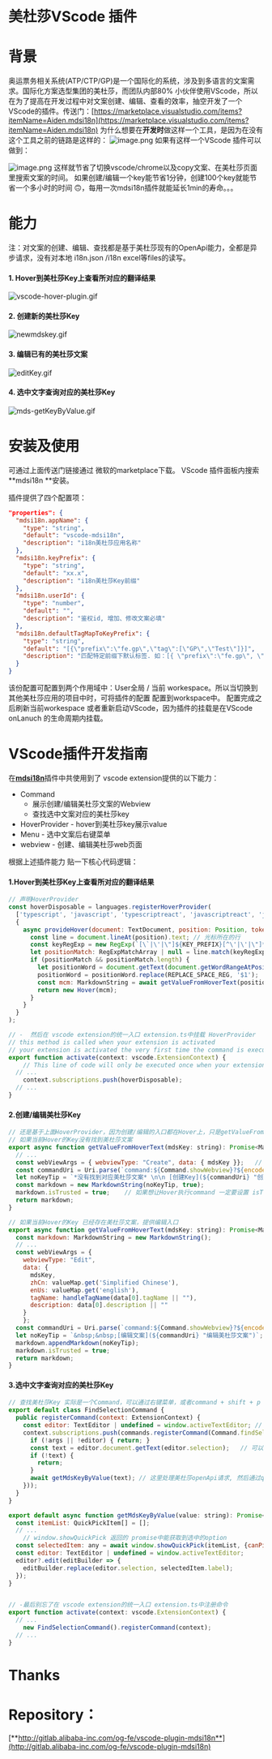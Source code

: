 # 美杜莎VScode 插件

# 背景
奥运票务相关系统(ATP/CTP/GP)是一个国际化的系统，涉及到多语言的文案需求。国际化方案选型集团的美杜莎，而团队内部80% 小伙伴使用VScode，所以在为了提高在开发过程中对文案创建、编辑、查看的效率，抽空开发了一个VScode的插件。传送门：[https://marketplace.visualstudio.com/items?itemName=Aiden.mdsi18n](https://marketplace.visualstudio.com/items?itemName=Aiden.mdsi18n)
为什么想要在**开发时**做这样一个工具，是因为在没有这个工具之前的链路是这样的：
![image.png](https://intranetproxy.alipay.com/skylark/lark/0/2021/png/218124/1612773424861-ac932661-f3c9-4630-87b5-6cde9f57114b.png#align=left&display=inline&height=433&margin=%5Bobject%20Object%5D&name=image.png&originHeight=866&originWidth=1460&size=209231&status=done&style=none&width=730)
如果有这样一个VScode 插件可以做到：


![image.png](https://intranetproxy.alipay.com/skylark/lark/0/2021/png/218124/1612773436778-80b22040-5509-46ab-88fc-9b4964ea30b6.png#align=left&display=inline&height=404&margin=%5Bobject%20Object%5D&name=image.png&originHeight=808&originWidth=1070&size=143124&status=done&style=none&width=535)
这样就节省了切换vscode/chrome以及copy文案、在美杜莎页面里搜索文案的时间。
如果创建/编辑一个key能节省1分钟，创建100个key就能节省一个多小时的时间 🙃，每用一次mdsi18n插件就能延长1min的寿命。。。


# 能力
注：对文案的创建、编辑、查找都是基于美杜莎现有的OpenApi能力，全都是异步请求，没有对本地 i18n.json /i18n excel等files的读写。
#### 1. Hover到美杜莎Key上查看所对应的翻译结果
![vscode-hover-plugin.gif](https://intranetproxy.alipay.com/skylark/lark/0/2021/gif/218124/1612770873212-8f2bf63c-3742-4a16-b11a-2eab60f1613f.gif#align=left&display=inline&height=362&margin=%5Bobject%20Object%5D&name=vscode-hover-plugin.gif&originHeight=362&originWidth=916&size=53289&status=done&style=none&width=916)
#### 2. 创建新的美杜莎Key
![newmdskey.gif](https://intranetproxy.alipay.com/skylark/lark/0/2021/gif/218124/1612770909083-370e8a77-e204-46ea-a5a9-d540c2c8e78d.gif#align=left&display=inline&height=759&margin=%5Bobject%20Object%5D&name=newmdskey.gif&originHeight=759&originWidth=922&size=264280&status=done&style=none&width=922)
#### 3. 编辑已有的美杜莎文案
![editKey.gif](https://intranetproxy.alipay.com/skylark/lark/0/2021/gif/218124/1612770933493-2b30e7c7-5a9e-42a5-ac12-a93632739927.gif#align=left&display=inline&height=757&margin=%5Bobject%20Object%5D&name=editKey.gif&originHeight=757&originWidth=925&size=407140&status=done&style=none&width=925)
#### 4. 选中文字查询对应的美杜莎Key
![mds-getKeyByValue.gif](https://intranetproxy.alipay.com/skylark/lark/0/2021/gif/218124/1612770955721-3c67f79e-5b8b-41f1-8e7a-4b8171a27cae.gif#align=left&display=inline&height=700&margin=%5Bobject%20Object%5D&name=mds-getKeyByValue.gif&originHeight=700&originWidth=1020&size=389007&status=done&style=none&width=1020)


# 安装及使用
可通过上面传送门链接通过 微软的marketplace下载。
VScode 插件面板内搜索 **mdsi18n **安装。


插件提供了四个配置项：
```json
"properties": {
  "mdsi18n.appName": {
    "type": "string",
    "default": "vscode-mdsi18n",
    "description": "i18n美杜莎应用名称"	
  },
  "mdsi18n.keyPrefix": {
    "type": "string",
    "default": "xx.x",
    "description": "i18n美杜莎Key前缀"
  },
  "mdsi18n.userId": {
    "type": "number",
    "default": "",
    "description": "鉴权id, 增加、修改文案必填"
  },
  "mdsi18n.defaultTagMapToKeyPrefix": {
    "type": "string",
    "default": "[{\"prefix\":\"fe.gp\",\"tag\":[\"GP\",\"Test\"]}]",
    "description": "匹配特定前缀下默认标签. 如：[{ \"prefix\":\"fe.gp\", \"tag\": [\"GP\"] }, { \"prefix\":\"atp.fe.seat\", \"tag\": [\"ATP\",\"Seat\"] }]"
  }
}
```
该份配置可配置到两个作用域中：User全局 / 当前 workespace。所以当切换到其他美杜莎应用的项目中时，可将插件的配置 配置到workspace中。
配置完成之后刷新当前workespace 或者重新启动VScode，因为插件的挂载是在VScode onLanuch 的生命周期内挂载。


# VScode插件开发指南
在[**mdsi18n**](https://marketplace.visualstudio.com/items?itemName=Aiden.mdsi18n)插件中共使用到了 vscode extension提供的以下能力：

- Command
   - 展示创建/编辑美杜莎文案的Webview
   - 查找选中文案对应的美杜莎key
- HoverProvider - hover到美杜莎key展示value
- Menu - 选中文案后右键菜单
- webview - 创建、编辑美杜莎web页面



根据上述插件能力 贴一下核心代码逻辑：
#### 1.Hover到美杜莎Key上查看所对应的翻译结果
```javascript
// 声明HoverProvider
const hoverDisposable = languages.registerHoverProvider(
  ['typescript', 'javascript', 'typescriptreact', 'javascriptreact', 'json'], 	// registerHoverProvider第一个参数为当前provider生效的文件类型： ts、js、tsx、jsx、json
  {
    async provideHover(document: TextDocument, position: Position, token: CancellationToken ) {
      const line = document.lineAt(position).text; // 光标所在的行
      const keyRegExp = new RegExp(`[\`|\'|\"]${KEY_PREFIX}[^\'|\'|\"]*[\`|\'|\"]`, 'g');	// 匹配符合前缀的内容
      let positionMatch: RegExpMatchArray | null = line.match(keyRegExp);
      if (positionMatch && positionMatch.length) {
        let positionWord = document.getText(document.getWordRangeAtPosition(position, keyRegExp));
        positionWord = positionWord.replace(REPLACE_SPACE_REG, '$1');
        const mcm: MarkdownString = await getValueFromHoverText(positionWord);	// 这里返回的MarkdownString就是Hover之后展示的内容
        return new Hover(mcm);
      }
    }
  }
);

// -  然后在 vscode extension的统一入口 extension.ts中挂载 HoverProvider
// this method is called when your extension is activated
// your extension is activated the very first time the command is executed
export function activate(context: vscode.ExtensionContext) {
	// This line of code will only be executed once when your extension is activated
  // ...
	context.subscriptions.push(hoverDisposable);
  // ...
}
```
#### 2.创建/编辑美杜莎Key
```javascript
// 还是基于上面HoverProvider，因为创建/编辑的入口都在Hover上，只是getValueFromHoverText这里需要处理返回内容
// 如果当前Hover的Key没有找到美杜莎文案
export async function getValueFromHoverText(mdsKey: string): Promise<MarkdownString> {
  // ...
  const webViewArgs = { webviewType: "Create", data: { mdsKey }};	// command 携带参数传递给webview，参数必须经过如下处理
  const commandUri = Uri.parse(`command:${Command.showWebview}?${encodeURIComponent(JSON.stringify(webViewArgs))}`);	// 你细品
  let noKeyTip = `*没有找到对应美杜莎文案* \n\n [创建Key](${commandUri} "创建美杜莎key")`;
  const markdown = new MarkdownString(noKeyTip, true);
  markdown.isTrusted = true;	// 如果想让Hover执行command 一定要设置 isTrusted，否则vscode将不识别命令
  return markdown;
}

// 如果当前Hover的Key 已经存在美杜莎文案，提供编辑入口
export async function getValueFromHoverText(mdsKey: string): Promise<MarkdownString> {
  const markdown: MarkdownString = new MarkdownString();
  // ...
  const webViewArgs = {
    webviewType: "Edit",
    data: {
      mdsKey,
      zhCn: valueMap.get('Simplified Chinese'),
      enUs: valueMap.get('english'),
      tagName: handleTagName(data[0].tagName || ""),
      description: data[0].description || ""
    }
	};
  const commandUri = Uri.parse(`command:${Command.showWebview}?${encodeURIComponent(JSON.stringify(webViewArgs))}`);
  let noKeyTip = `&nbsp;&nbsp;[编辑文案](${commandUri} "编辑美杜莎文案")`;
  markdown.appendMarkdown(noKeyTip);
  markdown.isTrusted = true;
  return markdown;
}

```
#### 3.选中文字查询对应的美杜莎Key
```javascript
// 查找美杜莎Key 实际是一个Command，可以通过右键菜单，或者command + shift + p 唤起
export default class FindSelectionCommand {
  public registerCommand(context: ExtensionContext) {
    const editor: TextEditor | undefined = window.activeTextEditor;	// 当前vscode激活的编辑窗口，即光标所在的编辑器窗口
    context.subscriptions.push(commands.registerCommand(Command.findSelection, async (args: FindSelectionCommandArgument) => {
      if (!args || !editor) { return; }
      const text = editor.document.getText(editor.selection);	// 可以通过 editor.selection 直接获取当前所在编辑器选中的内容
      if (!text) {
        return;
      }
      await getMdsKeyByValue(text);	// 这里处理美杜莎openApi请求, 然后通过quickPick的形式展示获取到的美杜莎Key
    }));
  }
}

export default async function getMdsKeyByValue(value: string): Promise<void> {
  const itemList: QuickPickItem[] = [];
  // ... 
	// window.showQuickPick 返回的 promise中能获取到选中的option
  const selectedItem: any = await window.showQuickPick(itemList, {canPickMany: false, placeHolder: "未找到匹配的美杜莎Key"});
  const editor: TextEditor | undefined = window.activeTextEditor;
  editor?.edit(editBuilder => {
    editBuilder.replace(editor.selection, selectedItem.label);
  });
}


// -最后别忘了在 vscode extension的统一入口 extension.ts中注册命令
export function activate(context: vscode.ExtensionContext) {
  // ...
	new FindSelectionCommand().registerCommand(context);
  // ...
}
```
# Thanks

# Repository： 
[**http://gitlab.alibaba-inc.com/og-fe/vscode-plugin-mdsi18n**](http://gitlab.alibaba-inc.com/og-fe/vscode-plugin-mdsi18n)






